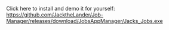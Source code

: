  Click here to install and demo it for yourself: https://github.com/JacktheLander/Job-Manager/releases/download/JobsAppManager/Jacks_Jobs.exe
